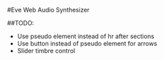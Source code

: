 #Eve Web Audio Synthesizer

##TODO:
* Use pseudo element instead of hr after sections
* Use button instead of pseudo element for arrows
* Slider timbre control
